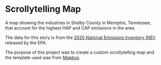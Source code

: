 # Scrollytelling Map

A map showing the industries in Shelby County in Memphis, Tennessee, that account for the highest HAP and CAP emissions in the area.

The data for this story is from the [2020 National Emissions Inventory (NEI)](https://www.epa.gov/air-emissions-inventories/national-emissions-inventory-nei) released by the EPA.

The purpose of this project was to create a custom scrollytelling map and the template used was from [Mapbox](https://github.com/mapbox/storytelling).
